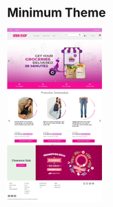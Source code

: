 # Minimum  Theme
 <img height="400" src="https://github.com/JeanOviedo/vtex-theme-jean/blob/master/capture.png?raw=true" />

